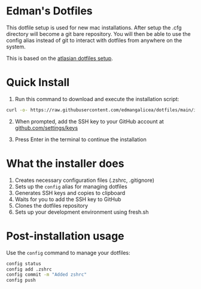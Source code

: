 # Edman's Dotfiles

This dotfile setup is used for new mac installations. After setup the .cfg directory will become a git bare repository. You will then be able to use the config alias instead of git to interact with dotfiles from anywhere on the system.

This is based on the [atlasian dotfiles setup](https://www.atlassian.com/git/tutorials/dotfiles).

# Quick Install

1. Run this command to download and execute the installation script:
```bash
curl -o- https://raw.githubusercontent.com/edmangalicea/dotfiles/main/install.sh | bash
```

2. When prompted, add the SSH key to your GitHub account at [github.com/settings/keys](https://github.com/settings/keys)

3. Press Enter in the terminal to continue the installation

# What the installer does

1. Creates necessary configuration files (.zshrc, .gitignore)
2. Sets up the `config` alias for managing dotfiles
3. Generates SSH keys and copies to clipboard
4. Waits for you to add the SSH key to GitHub
5. Clones the dotfiles repository
6. Sets up your development environment using fresh.sh

# Post-installation usage

Use the `config` command to manage your dotfiles:
```bash
config status
config add .zshrc
config commit -m "Added zshrc"
config push
```
